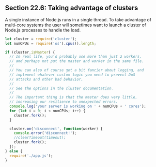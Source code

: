 ## Section 22.6: Taking advantage of clusters

A single instance of Node.js runs in a single thread. To take advantage of multi-core 
systems the user will sometimes want to launch a cluster of Node.js processes to 
handle the load.
```js
let cluster = require('cluster');
let numCPUs = require('os').cpus().length;

if (cluster.isMaster) {
  // In real life, you'd probably use more than just 2 workers,
  // and perhaps not put the master and worker in the same file.
  //
  // You can also of course get a bit fancier about logging, and
  // implement whatever custom logic you need to prevent DoS
  // attacks and other bad behavior.
  //
  // See the options in the cluster documentation.
  //
  // The important thing is that the master does very little,
  // increasing our resilience to unexpected errors.
  console.log('your server is working on ' + numCPUs + ' cores');
  for (let i = 0; i < numCPUs; i++) {
    cluster.fork();
  }

  cluster.on('disconnect', function(worker) {
    console.error('disconnect!');
    //clearTimeout(timeout);
    cluster.fork();
  });
} else {
  require('./app.js');
}
```